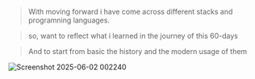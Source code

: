 > With moving forward i have come across different stacks and programning languages.

> so, want to reflect what i learned in the journey of this 60-days

> And to start from basic the history and the modern usage of them

![Screenshot 2025-06-02 002240](https://github.com/user-attachments/assets/82cd463a-8637-4947-8804-c1d0b40d66ef)

